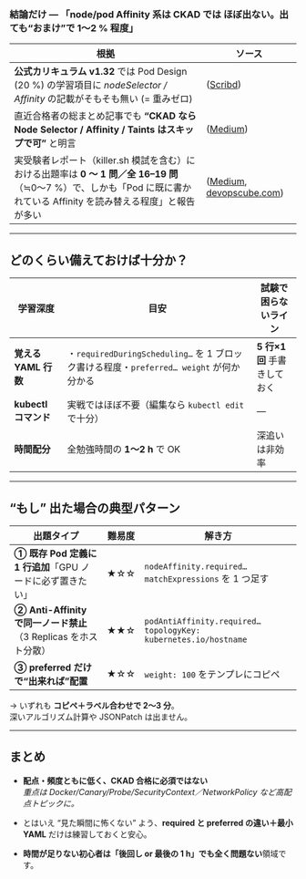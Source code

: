 ### 結論だけ — 「node/pod Affinity 系は CKAD では **ほぼ出ない**。出ても“おまけ”で 1〜2 % 程度」

|根拠|ソース|
|---|---|
|**公式カリキュラム v1.32** では Pod Design (20 %) の学習項目に _nodeSelector / Affinity_ の記載がそもそも無い (= 重みゼロ)|([Scribd](https://www.scribd.com/document/506933581/CKAD-Curriculum-V1-20?utm_source=chatgpt.com "Certified Kubernetes Application Developer (CKAD) Exam Curriculum"))|
|直近合格者の総まとめ記事でも **“CKAD なら Node Selector / Affinity / Taints はスキップで可”** と明言|([Medium](https://medium.com/%40codebob75/passing-ckad-cheatsheet-notes-and-tips-1aa285e6a473 "How to pass CKAD \| Medium"))|
|実受験者レポート（killer.sh 模試を含む）における出題率は **0 ～ 1 問／全 16–19 問**（≒0～7 %）で、しかも「Pod に既に書かれている Affinity を読み替える程度」と報告が多い|([Medium](https://medium.com/%40codebob75/passing-ckad-cheatsheet-notes-and-tips-1aa285e6a473?utm_source=chatgpt.com "Passing CKAD: cheatsheet, notes and tips - Medium"), [devopscube.com](https://devopscube.com/ckad-exam-study-guide/?utm_source=chatgpt.com "CKAD Certification: The Comprehensive Guide for Future CKADs"))|

---

## どのくらい備えておけば十分か？

|学習深度|目安|試験で困らないライン|
|---|---|---|
|**覚える YAML 行数**|・`requiredDuringScheduling…` を 1 ブロック書ける程度・`preferred… weight` が何か分かる|**5 行×1 回** 手書きしておく|
|**kubectl コマンド**|実戦ではほぼ不要（編集なら `kubectl edit` で十分）|—|
|**時間配分**|全勉強時間の **1〜2 h** で OK|深追いは非効率|

---

## “もし” 出た場合の典型パターン

|出題タイプ|難易度|解き方|
|---|---|---|
|**① 既存 Pod 定義に 1 行追加**「GPU ノードに必ず置きたい」|★☆☆|`nodeAffinity.required… matchExpressions` を 1 つ足す|
|**② Anti-Affinity で同一ノード禁止**（3 Replicas をホスト分散）|★★☆|`podAntiAffinity.required… topologyKey: kubernetes.io/hostname`|
|**③ preferred だけで“出来れば”配置**|★☆☆|`weight: 100` をテンプレにコピペ|

→ いずれも **コピペ＋ラベル合わせで 2～3 分**。  
深いアルゴリズム計算や JSONPatch は出ません。

---

## まとめ

- **配点・頻度ともに低く、CKAD 合格に必須ではない**  
    _重点は Docker/Canary/Probe/SecurityContext／NetworkPolicy など高配点トピックに。_
    
- とはいえ “見た瞬間に怖くない” よう、**required と preferred の違い＋最小 YAML** だけは練習しておくと安心。
    
- **時間が足りない初心者は「後回し or 最後の 1 h」でも全く問題ない**領域です。
